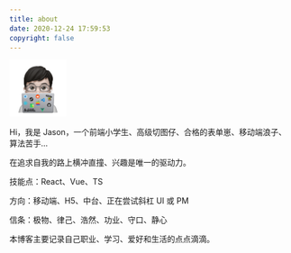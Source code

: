 ```yaml
---
title: about
date: 2020-12-24 17:59:53
copyright: false
---
```

<img src="/avatar/my_logo.png" width="20%" height="20%">

Hi，我是 Jason，一个前端小学生、高级切图仔、合格的表单崽、移动端浪子、算法苦手...

在追求自我的路上横冲直撞、兴趣是唯一的驱动力。

技能点：React、Vue、TS

方向：移动端、H5、中台、正在尝试斜杠 UI 或 PM

信条：极物、律己、浩然、功业、守口、静心

本博客主要记录自己职业、学习、爱好和生活的点点滴滴。
